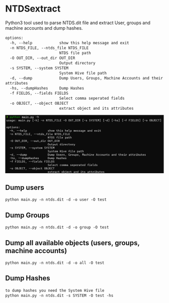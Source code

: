 # NTDSextract

Python3 tool used to parse NTDS.dit file and extract User, groups and machine accounts and dump hashes.

```
options:
  -h, --help            show this help message and exit
  -n NTDS_FILE, --ntds_file NTDS_FILE
                        NTDS file path
  -O OUT_DIR, --out_dir OUT_DIR
                        Output directory
  -s SYSTEM, --system SYSTEM
                        System Hive file path
  -d, --dump            Dump Users, Groups, Machine Accounts and their attributes
  -hs, --dumpHashes     Dump Hashes
  -f FIELDS, --fields FIELDS
                        Select comma seperated fields
  -o OBJECT, --object OBJECT
                        extract object and its attributes
```

![Alt text](images/help.png)


## Dump users 
```
python main.py -n ntds.dit -d -o user -O test
```

## Dump Groups
```
python main.py -n ntds.dit -d -o group -O test
```
## Dump all available objects (users, groups, machine accounts)
```
python main.py -n ntds.dit -d -o all -O test
```
## Dump Hashes
```
to dump hashes you need the System Hive file
python main.py -n ntds.dit -s SYSTEM -O test -hs
```


